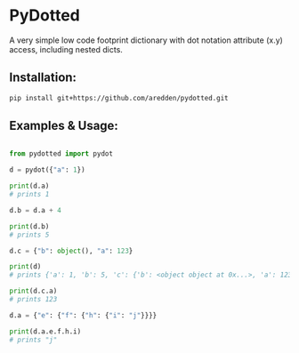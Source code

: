 # PyDotted

A very simple low code footprint dictionary with dot notation attribute (x.y) access, including nested dicts.

## Installation:

```bash
pip install git+https://github.com/aredden/pydotted.git
```

## Examples & Usage:

```python

from pydotted import pydot

d = pydot({"a": 1})

print(d.a)
# prints 1

d.b = d.a + 4

print(d.b)
# prints 5

d.c = {"b": object(), "a": 123}

print(d)
# prints {'a': 1, 'b': 5, 'c': {'b': <object object at 0x...>, 'a': 123}}

print(d.c.a)
# prints 123

d.a = {"e": {"f": {"h": {"i": "j"}}}}

print(d.a.e.f.h.i)
# prints "j"

```